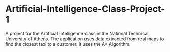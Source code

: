 # Artificial-Intelligence-Class-Project-1
A project for the Artificial Intelligence class in the National Technical University of Athens. The application uses data extracted from real maps to find the closest taxi to a customer. It uses the A* Algorithm.
